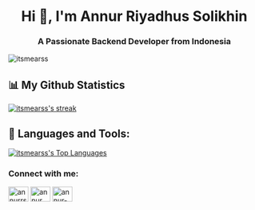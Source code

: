 <h1 align="center">Hi 👋, I'm Annur Riyadhus Solikhin</h1>
<h3 align="center">A Passionate Backend Developer from Indonesia</h3>

<p align="left"> <img src="https://komarev.com/ghpvc/?username=itsmearss&label=Profile%20views&color=0e75b6&style=flat" alt="itsmearss" /> </p>

## 📊 My Github Statistics

<a href="https://github.com/itsmearss">
<img alt="itsmearss's streak" src="https://github-readme-streak-stats.herokuapp.com/?user=itsmearss&show_icons=true&count_private=true&theme=react&hide_border=true&bg_color=0D1117"/>
</a>

## 🚀 Languages and Tools:

<a href="https://github.com/itsmearss">
<img alt="itsmearss's Top Languages" src="https://github-readme-stats.vercel.app/api/top-langs/?username=itsmearss&langs_count=8&count_private=true&layout=compact&theme=react&hide_border=true&bg_color=0D1117" />
</a>

<h3 align="left">Connect with me:</h3>
<p align="left">
<a href="https://instagram.com/annurrs_" target="blank"><img align="center" src="https://raw.githubusercontent.com/rahuldkjain/github-profile-readme-generator/master/src/images/icons/Social/instagram.svg" alt="annurrs_" height="30" width="40" /></a>
<a href="https://www.youtube.com/c/annur riyadhus solikhin" target="blank"><img align="center" src="https://raw.githubusercontent.com/rahuldkjain/github-profile-readme-generator/master/src/images/icons/Social/youtube.svg" alt="annur riyadhus solikhin" height="30" width="40" /></a>
<a href="https://linkedin.com/in/annur-riyadhus-solikhin" target="blank"><img align="center" src="https://raw.githubusercontent.com/rahuldkjain/github-profile-readme-generator/master/src/images/icons/Social/linked-in-alt.svg" alt="annur-riyadhus-solikhin" height="30" width="40" /></a>
</p>

